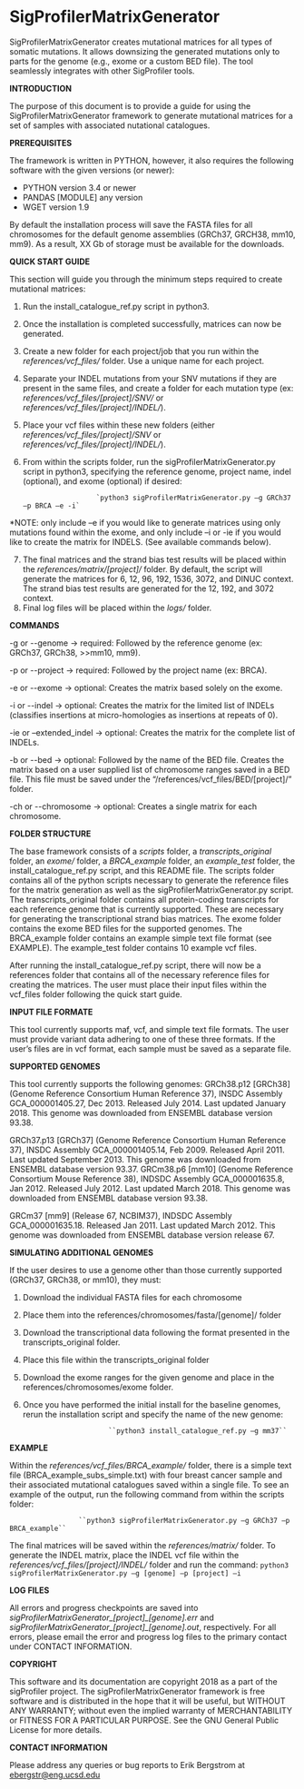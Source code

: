 # SigProfilerMatrixGenerator
SigProfilerMatrixGenerator creates mutational matrices for all types of somatic mutations. It allows downsizing the generated mutations only to parts for the genome (e.g., exome or a custom BED file). The tool seamlessly integrates with other SigProfiler tools. 

**INTRODUCTION**

The purpose of this document is to provide a guide for using the SigProfilerMatrixGenerator framework to generate mutational matrices for a set of samples with associated nutational catalogues. 

**PREREQUISITES**

The framework is written in PYTHON, however, it also requires the following software with the given versions (or newer):

  * PYTHON          version 3.4 or newer
  * PANDAS [MODULE]        any version
  * WGET                   version 1.9

By default the installation process will save the FASTA files for all chromosomes for the default genome 
assemblies (GRCh37, GRCH38, mm10, mm9). As a result, XX Gb of storage must be available for the downloads.

**QUICK START GUIDE**

This section will guide you through the minimum steps required to create mutational matrices:
 1. Run the install_catalogue_ref.py script in python3.
 2. Once the installation is completed successfully, matrices can now be generated.
 3.	Create a new folder for each project/job that you run within the *references/vcf_files/* folder. Use a unique name for  each project.
 4.	Separate your INDEL mutations from your SNV mutations if they are present in the same files, and create a folder for each mutation type (ex: *references/vcf_files/[project]/SNV/* or *references/vcf_files/[project]/INDEL/*). 
5.	Place your vcf files within these new folders (either *references/vcf_files/[project]/SNV* or *references/vcf_files/[project]/INDEL/*).
6. From within the scripts folder, run the sigProfilerMatrixGenerator.py script in python3, specifying the reference genome, project name, indel (optional), and exome (optional) if desired:

                         `python3 sigProfilerMatrixGenerator.py –g GRCh37 –p BRCA –e -i`

*NOTE: only include –e if you would like to generate matrices using only mutations found within the exome, and only include –i or -ie if you would like to create the matrix for INDELS. (See available commands below).

7.	The final matrices and the strand bias test results will be placed within the *references/matrix/[project]/* folder. By default, the script will generate the matrices for 6, 12, 96, 192, 1536, 3072, and DINUC context. The strand bias test results are generated for the 12, 192, and 3072 context.
8. Final log files will be placed within the *logs/* folder.

**COMMANDS**

-g or --genome 	-> required: Followed by the reference genome (ex: GRCh37, GRCh38,
     >>mm10, mm9).
     
-p or --project		-> required: Followed by the project name (ex: BRCA).

-e or --exome		-> optional: Creates the matrix based solely on the exome.

-i or --indel		-> optional: Creates the matrix for the limited list of INDELs (classifies
    insertions at micro-homologies as insertions at repeats of 0).
    
-ie or –extended_indel -> optional: Creates the matrix for the complete list of INDELs.

-b or --bed		 -> optional: Followed by the name of the BED file. Creates the matrix
     based on a user supplied list of chromosome ranges saved in a BED
     file. This file must be saved under the 
     “/references/vcf_files/BED/[project]/” folder. 
     
-ch or --chromosome	-> optional: Creates a single matrix for each chromosome.

**FOLDER STRUCTURE**

The base framework consists of a *scripts* folder, a *transcripts_original* folder, an *exome/* folder, a *BRCA_example*  folder, an *example_test* folder, the install_catalogue_ref.py script, and this README file. The scripts folder contains all of the python scripts necessary to generate the reference files for the matrix generation as well as the sigProfilerMatrixGenerator.py script. The transcripts_original folder contains all protein-coding transcripts for each reference genome that is currently supported. These are necessary for generating the transcriptional strand bias matrices. The exome folder contains the exome BED files for the supported genomes. The BRCA_example folder contains an example simple text file format (see EXAMPLE). The example_test folder contains 10 example vcf files. 

After running the install_catalogue_ref.py script, there will now be a references folder that contains all of the necessary reference files for creating the matrices. The user must place their input files within the vcf_files folder following the quick start guide. 

**INPUT FILE FORMATE**

This tool currently supports maf, vcf, and simple text file formats. The user must provide variant data adhering to one of these three formats. If the user’s files are in vcf format, each sample must be saved as a separate file. 

**SUPPORTED GENOMES**

This tool currently supports the following genomes:
GRCh38.p12 [GRCh38] (Genome Reference Consortium Human Reference 37), INSDC
Assembly GCA_000001405.27, Dec 2013. Released July 2014. Last updated January 2018. This genome was downloaded from ENSEMBL database version 93.38.

GRCh37.p13 [GRCh37] (Genome Reference Consortium Human Reference 37), INSDC
Assembly GCA_000001405.14, Feb 2009. Released April 2011. Last updated September 2013. This genome was downloaded from ENSEMBL database version 93.37. 
GRCm38.p6 [mm10] (Genome Reference Consortium Mouse Reference 38), INDSDC
Assembly GCA_000001635.8, Jan 2012. Released July 2012. Last updated March 2018. This genome was downloaded from ENSEMBL database version 93.38. 

GRCm37 [mm9] (Release 67, NCBIM37), INDSDC Assembly GCA_000001635.18.
Released Jan 2011. Last updated March 2012. This genome was downloaded from ENSEMBL database version release 67.

**SIMULATING ADDITIONAL GENOMES**

If the user desires to use a genome other than those currently supported (GRCh37, GRCh38, or mm10), they must:
1.	Download the individual FASTA files for each chromosome 
2.	Place them into the references/chromosomes/fasta/[genome]/ folder 
3.	Download the transcriptional data following the format presented in the transcripts_original folder.
4.	Place this file within the transcripts_original folder 
5.	Download the exome ranges for the given genome and place in the references/chromosomes/exome folder.
6.	Once you have performed the initial install for the baseline genomes, rerun the installation script and specify the name of the new genome:

                             ``python3 install_catalogue_ref.py –g mm37``

**EXAMPLE**

Within the *references/vcf_files/BRCA_example/* folder, there is a simple text file (BRCA_example_subs_simple.txt) with four breast cancer sample and their associated mutational catalogues saved within a single file. To see an example of the output, run the following command from within the scripts folder:

                     ``python3 sigProfilerMatrixGenerator.py –g GRCh37 –p BRCA_example``

The final matrices will be saved within the *references/matrix/* folder. To generate the INDEL matrix, place the INDEL vcf file within the *references/vcf_files/[project]/INDEL/* folder and run the command:
                    ``python3 sigProfilerMatrixGenerator.py –g [genome] –p [project] –i``

**LOG FILES**

All errors and progress checkpoints are saved into *sigProfilerMatrixGenerator_[project]_[genome].err* and *sigProfilerMatrixGenerator_[project]_[genome].out*, respectively. 
For all errors, please email the error and progress log files to the primary contact under CONTACT INFORMATION.

**COPYRIGHT**

This software and its documentation are copyright 2018 as a part of the sigProfiler project. The sigProfilerMatrixGenerator framework is free software and is distributed in the hope that it will be useful, but WITHOUT ANY WARRANTY; without even the implied warranty of MERCHANTABILITY or FITNESS FOR A PARTICULAR PURPOSE.  See the GNU General Public License for more details.

**CONTACT INFORMATION**

Please address any queries or bug reports to Erik Bergstrom at ebergstr@eng.ucsd.edu